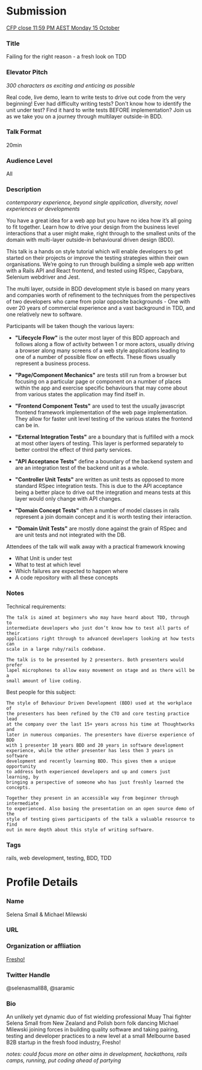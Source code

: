 # Submission

[CFP close 11:59 PM AEST Monday 15 October](https://www.papercall.io/cfps/1406/submissions/new)

### Title

Failing for the right reason - a fresh look on TDD

### Elevator Pitch
_300 characters as exciting and enticing as possible_

  Real code, live demo, learn to write tests to drive out code from the very
  beginning! Ever had difficulty writing tests? Don't know how to identify the
  unit under test? Find it hard to write tests BEFORE implementation? Join us
  as we take you on a journey through multilayer outside-in BDD.

### Talk Format

  20min

### Audience Level

  All

### Description

_contemporary experience, beyond single application, diversity, novel experiences or developments_

You have a great idea for a web app but you have no idea how it’s all going to fit together. Learn how to drive your design from the business level interactions that a user might make, right through to the smallest units of the domain with multi-layer outside-in behavioural driven design (BDD).

This talk is a hands on style tutorial which will enable developers to get started on their projects or improve the testing strategies within their own organisations. We’re going to run through building a simple web app written with a Rails API and React frontend, and tested using RSpec, Capybara, Selenium webdriver and Jest.

The multi layer, outside in BDD development style is based on many years and companies worth of refinement to the techniques from the perspectives of two developers who came from polar opposite backgrounds - One with over 20 years of commercial experience and a vast background in TDD, and one relatively new to software.

Participants will be taken though the various layers:

* **"Lifecycle Flow"** is the outer most layer of this BDD approach and follows along a flow of activity between 1 or more actors, usually driving a browser along many screens of a web style applications leading to one of a number of possible flow on effects. These flows usually represent a business process.

* **"Page/Component Mechanics"** are tests still run from a browser but focusing on a particular page or component on a number of places within the app and exercise specific behaviours that may come about from various states the application may find itself in.

* **"Frontend Component Tests"** are used to test the usually javascript frontend framework implementation of the web page implementation. They allow for faster unit level testing of the various states the frontend can be in.

* **"External Integration Tests"** are a boundary that is fulfilled with a mock at most other layers of testing. This layer is performed separately to better control the effect of third party services.

* **"API Acceptance Tests"** define a boundary of the backend system and are an integration test of the backend unit as a whole.

* **"Controller Unit Tests"** are written as unit tests as opposed to more standard RSpec integration tests. This is due to the API acceptance being a better place to drive out the integration and means tests at this layer would only change with API changes.

* **"Domain Concept Tests"** often a number of model classes in rails represent
  a join domain concept and it is worth testing their interaction.

* **"Domain Unit Tests"** are mostly done against the grain of RSpec and are unit tests and not integrated with the DB.

Attendees of the talk will walk away with a practical framework knowing

* What Unit is under test
* What to test at which level
* Which failures are expected to happen where
* A code repository with all these concepts

### Notes

  Technical requirements:

    The talk is aimed at beginners who may have heard about TDD, through to
    intermediate developers who just don’t know how to test all parts of their
    applications right through to advanced developers looking at how tests can
    scale in a large ruby/rails codebase.

    The talk is to be presented by 2 presenters. Both presenters would prefer
    lapel microphones to allow easy movement on stage and as there will be a
    small amount of live coding.

  Best people for this subject:

    The style of Behaviour Driven Development (BDD) used at the workplace of
    the presenters has been refined by the CTO and core testing practice lead
    at the company over the last 15+ years across his time at Thoughtworks and
    later in numerous companies. The presenters have diverse experience of BDD
    with 1 presenter 10 years BDD and 20 years in software development
    experience, while the other presenter has less then 3 years in software
    development and recently learning BDD. This gives them a unique opportunity
    to address both experienced developers and up and comers just learning, by
    bringing a perspective of someone who has just freshly learned the
    concepts.

    Together they present in an accessible way from beginner through intermediate
    to experienced. Also basing the presentation on an open source demo of the
    style of testing gives participants of the talk a valuable resource to find
    out in more depth about this style of writing software.

### Tags

rails, web development, testing, BDD, TDD

# Profile Details

### Name

Selena Small & Michael Milewski

### URL

### Organization or affliation

[Fresho!](https://fresho.com.au)

### Twitter Handle

@selenasmall88, @saramic

### Bio

  An unlikely yet dynamic duo of fist wielding professional Muay Thai fighter
  Selena Small from New Zealand and Polish born folk dancing Michael Milewski
  joining forces in building quality software and taking pairing, testing and
  developer practices to a new level at a small Melbourne based B2B startup in
  the fresh food industry, Fresho!

_notes: could focus more on other aims in development, hackathons, rails camps,
running, put coding ahead of partying_

